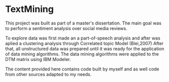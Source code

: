 # TextMining

This project was built as part of a master's dissertation.
The main goal was to perform a sentiment analysis over social media reviews.

To explore data was first made an a part-of-speech analysis and after was aplied a clustering analysis through Correlated topic Model (Blei,2007)
After that, all unstructured data was prepared until it was ready for the application of data mining algorithms.
The data mining algorithms were applied to the DTM matrix using IBM Modeler.

The content provided here contains code built by myself and as well code from other sources adapted to my needs.
